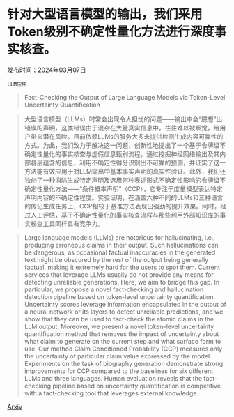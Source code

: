 # 针对大型语言模型的输出，我们采用Token级别不确定性量化方法进行深度事实核查。

发布时间：2024年03月07日

`LLM应用`

> Fact-Checking the Output of Large Language Models via Token-Level Uncertainty Quantification

> 大型语言模型（LLMs）时常会出现令人担忧的问题——输出中会“臆想”出错误的声明，这类错误由于混杂在大量真实信息中，往往难以被察觉，给用户带来潜在风险。目前依赖LLMs的服务大多未提供检测生成内容可靠性的方式。为此，我们致力于解决这一问题，创新性地提出了一个基于令牌级不确定性量化的事实核查与虚假信息甄别流程。通过挖掘神经网络输出及其内部各层蕴含的信息，利用不确定性得分识别出不可靠的预测，并证实了这一方法能有效应用于对LLM输出中基本事实声明的真实性验证。此外，我们还独创了一种消除生成特定声明及选用何种表述形式不确定性影响的令牌级不确定性量化方法——“条件概率声明”（CCP），它专注于度量模型表达特定声明内容的不确定性程度。实验证明，在涵盖六种不同的LLMs和三种语言的传记生成任务上，CCP相较于基准方法表现出强劲的提升效果。同时，经过人工评估，基于不确定性量化的事实核查流程与那些利用外部知识库的事实核查工具同样具有竞争力。

> Large language models (LLMs) are notorious for hallucinating, i.e., producing erroneous claims in their output. Such hallucinations can be dangerous, as occasional factual inaccuracies in the generated text might be obscured by the rest of the output being generally factual, making it extremely hard for the users to spot them. Current services that leverage LLMs usually do not provide any means for detecting unreliable generations. Here, we aim to bridge this gap. In particular, we propose a novel fact-checking and hallucination detection pipeline based on token-level uncertainty quantification. Uncertainty scores leverage information encapsulated in the output of a neural network or its layers to detect unreliable predictions, and we show that they can be used to fact-check the atomic claims in the LLM output. Moreover, we present a novel token-level uncertainty quantification method that removes the impact of uncertainty about what claim to generate on the current step and what surface form to use. Our method Claim Conditioned Probability (CCP) measures only the uncertainty of particular claim value expressed by the model. Experiments on the task of biography generation demonstrate strong improvements for CCP compared to the baselines for six different LLMs and three languages. Human evaluation reveals that the fact-checking pipeline based on uncertainty quantification is competitive with a fact-checking tool that leverages external knowledge.

[Arxiv](https://arxiv.org/abs/2403.04696)